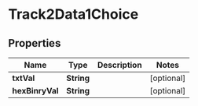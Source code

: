 

# Track2Data1Choice

## Properties

Name | Type | Description | Notes
------------ | ------------- | ------------- | -------------
**txtVal** | **String** |  |  [optional]
**hexBinryVal** | **String** |  |  [optional]



